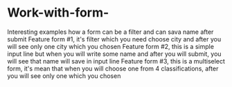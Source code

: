 # Work-with-form-
Interesting examples how a form can be a filter and can sava name after submit
Feature form #1, it's filter which you need choose city and after you will see only one city which you chosen
Feature form #2, this is a simple input line but when you will write some name and after you will submit, you will see that name will save in input line 
Feature form #3, this is a multiselect form, it's mean that when you will choose one from 4 classifications, after you will see only one which you chosen 
